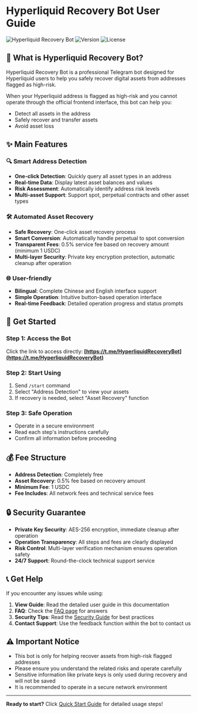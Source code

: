 # Hyperliquid Recovery Bot User Guide

![Hyperliquid Recovery Bot](https://img.shields.io/badge/Hyperliquid-Recovery%20Bot-blue)
![Version](https://img.shields.io/badge/version-1.0.0-green)
![License](https://img.shields.io/badge/license-MIT-blue)

## 🤖 What is Hyperliquid Recovery Bot?

Hyperliquid Recovery Bot is a professional Telegram bot designed for Hyperliquid users to help you safely recover digital assets from addresses flagged as high-risk.

When your Hyperliquid address is flagged as high-risk and you cannot operate through the official frontend interface, this bot can help you:
- Detect all assets in the address
- Safely recover and transfer assets
- Avoid asset loss

## ✨ Main Features

### 🔍 Smart Address Detection
- **One-click Detection**: Quickly query all asset types in an address
- **Real-time Data**: Display latest asset balances and values
- **Risk Assessment**: Automatically identify address risk levels
- **Multi-asset Support**: Support spot, perpetual contracts and other asset types

### 🛠️ Automated Asset Recovery
- **Safe Recovery**: One-click asset recovery process
- **Smart Conversion**: Automatically handle perpetual to spot conversion
- **Transparent Fees**: 0.5% service fee based on recovery amount (minimum 1 USDC)
- **Multi-layer Security**: Private key encryption protection, automatic cleanup after operation

### 🌐 User-friendly
- **Bilingual**: Complete Chinese and English interface support
- **Simple Operation**: Intuitive button-based operation interface
- **Real-time Feedback**: Detailed operation progress and status prompts

## 🚀 Get Started

### Step 1: Access the Bot
Click the link to access directly: **[https://t.me/HyperliquidRecoveryBot](https://t.me/HyperliquidRecoveryBot)**

### Step 2: Start Using
1. Send `/start` command
2. Select "Address Detection" to view your assets
3. If recovery is needed, select "Asset Recovery" function

### Step 3: Safe Operation
- Operate in a secure environment
- Read each step's instructions carefully
- Confirm all information before proceeding

## 💰 Fee Structure

- **Address Detection**: Completely free
- **Asset Recovery**: 0.5% fee based on recovery amount
- **Minimum Fee**: 1 USDC
- **Fee Includes**: All network fees and technical service fees

## 🔒 Security Guarantee

- **Private Key Security**: AES-256 encryption, immediate cleanup after operation
- **Operation Transparency**: All steps and fees are clearly displayed
- **Risk Control**: Multi-layer verification mechanism ensures operation safety
- **24/7 Support**: Round-the-clock technical support service

## 📞 Get Help

If you encounter any issues while using:

1. **View Guide**: Read the detailed user guide in this documentation
2. **FAQ**: Check the [FAQ page](faq.md) for answers
3. **Security Tips**: Read the [Security Guide](security.md) for best practices
4. **Contact Support**: Use the feedback function within the bot to contact us

## ⚠️ Important Notice

- This bot is only for helping recover assets from high-risk flagged addresses
- Please ensure you understand the related risks and operate carefully
- Sensitive information like private keys is only used during recovery and will not be saved
- It is recommended to operate in a secure network environment

---

**Ready to start?** Click [Quick Start Guide](quick-start.md) for detailed usage steps!
